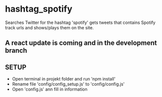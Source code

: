 # hashtag_spotify

Searches Twitter for the hashtag 'spotify' gets tweets that contains Spotify track urls and shows/plays them on the site.

## A react update is coming and in the development branch

## SETUP
- Open terminal in projekt folder and run 'npm install'
- Rename file 'config/config_setup.js' to 'config/config.js'
- Open 'config.js' ann fill in information